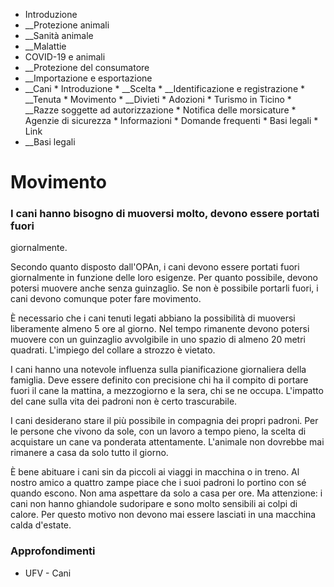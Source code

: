   * Introduzione
  *  __Protezione animali
  *  __Sanità animale
  *  __Malattie
  * COVID-19 e animali
  *  __Protezione del consumatore
  *  __Importazione e esportazione
  *  __Cani
    * Introduzione
    *  __Scelta
    *  __Identificazione e registrazione
    *  __Tenuta
    * Movimento
    *  __Divieti
    * Adozioni
    * Turismo in Ticino
    *  __Razze soggette ad autorizzazione
    * Notifica delle morsicature
    * Agenzie di sicurezza
    * Informazioni
    * Domande frequenti
    * Basi legali
    * Link
  *  __Basi legali

#  Movimento

### I cani hanno bisogno di muoversi molto, devono essere portati fuori
giornalmente.

Secondo quanto disposto dall'OPAn, i cani devono essere portati fuori
giornalmente in funzione delle loro esigenze. Per quanto possibile, devono
potersi muovere anche senza guinzaglio. Se non è possibile portarli fuori, i
cani devono comunque poter fare movimento.

È necessario che i cani tenuti legati abbiano la possibilità di muoversi
liberamente almeno 5 ore al giorno. Nel tempo rimanente devono potersi muovere
con un guinzaglio avvolgibile in uno spazio di almeno 20 metri quadrati.
L'impiego del collare a strozzo è vietato.

I cani hanno una notevole influenza sulla pianificazione giornaliera della
famiglia. Deve essere definito con precisione chi ha il compito di portare
fuori il cane la mattina, a mezzogiorno e la sera, chi se ne occupa. L'impatto
del cane sulla vita dei padroni non è certo trascurabile.

I cani desiderano stare il più possibile in compagnia dei propri padroni. Per
le persone che vivono da sole, con un lavoro a tempo pieno, la scelta di
acquistare un cane va ponderata attentamente. L'animale non dovrebbe mai
rimanere a casa da solo tutto il giorno.

È bene abituare i cani sin da piccoli ai viaggi in macchina o in treno. Al
nostro amico a quattro zampe piace che i suoi padroni lo portino con sé quando
escono. Non ama aspettare da solo a casa per ore. Ma attenzione: i cani non
hanno ghiandole sudoripare e sono molto sensibili ai colpi di calore. Per
questo motivo non devono mai essere lasciati in una macchina calda d'estate.

###  Approfondimenti

  * UFV - Cani

